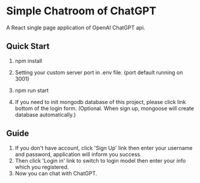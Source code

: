 # Simple Chatroom of ChatGPT

A React single page application of OpenAI ChatGPT api.

## Quick Start
1. npm install

2. Setting your custom server port in .env file. (port default running on 3001)

3. npm run start  
4. If you need to init mongodb database of this project, please click link bottom of the login form. (Optional. When sign up, mongoose will create database automatically.)

## Guide
1. If you don't have account, click 'Sign Up' link then enter your username and password, application will inform you success.
2. Then click 'Login in' link to switch to login model then enter your info which you registered.
3. Now you can chat with ChatGPT.
